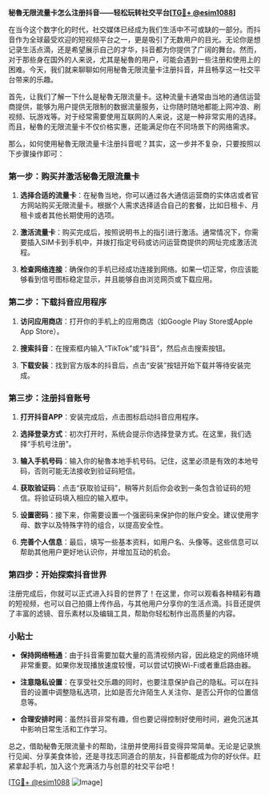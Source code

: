 **秘魯无限流量卡怎么注册抖音——轻松玩转社交平台[[TG💪+ @esim1088](https://t.me/s/esim1088)]**

在当今这个数字化的时代，社交媒体已经成为我们生活中不可或缺的一部分。而抖音作为全球最受欢迎的短视频平台之一，更是吸引了无数用户的目光。无论你是想记录生活点滴，还是希望展示自己的才华，抖音都为你提供了广阔的舞台。然而，对于那些身在国外的人来说，尤其是秘魯的用户，可能会遇到一些注册和使用上的困难。今天，我们就来聊聊如何用秘魯无限流量卡注册抖音，并且畅享这一社交平台带来的乐趣。

首先，让我们了解一下什么是秘魯无限流量卡。这种流量卡通常由当地的通信运营商提供，能够为用户提供无限制的数据流量服务，让你随时随地都能上网冲浪、刷视频、玩游戏等。对于经常需要使用互联网的人来说，这是一种非常实用的选择。而且，秘魯的无限流量卡不仅价格实惠，还能满足你在不同场景下的网络需求。

那么，如何使用秘魯无限流量卡注册抖音呢？其实，这一步并不复杂，只要按照以下步骤操作即可：

### 第一步：购买并激活秘魯无限流量卡

1. **选择合适的流量卡**：在秘魯当地，你可以通过各大通信运营商的实体店或者官方网站购买无限流量卡。根据个人需求选择适合自己的套餐，比如日租卡、月租卡或者其他长期使用的选项。
   
2. **激活流量卡**：购买完成后，按照说明书上的指引进行激活。通常情况下，你需要插入SIM卡到手机中，并拨打指定号码或访问运营商提供的网址完成激活流程。

3. **检查网络连接**：确保你的手机已经成功连接到网络。如果一切正常，你应该能够看到信号图标稳定显示，并且能够自由浏览网页或下载应用。

### 第二步：下载抖音应用程序

1. **访问应用商店**：打开你的手机上的应用商店（如Google Play Store或Apple App Store）。
   
2. **搜索抖音**：在搜索框内输入“TikTok”或“抖音”，然后点击搜索按钮。
   
3. **下载安装**：找到官方版本的抖音后，点击“安装”按钮开始下载并等待安装完成。

### 第三步：注册抖音账号

1. **打开抖音APP**：安装完成后，点击图标启动抖音应用程序。
   
2. **选择登录方式**：初次打开时，系统会提示你选择登录方式。在这里，我们选择“手机号注册”。

3. **输入手机号码**：输入你的秘魯本地手机号码。记住，这里必须是有效的本地号码，否则可能无法接收到验证码短信。

4. **获取验证码**：点击“获取验证码”，稍等片刻后你会收到一条包含验证码的短信。将验证码填入相应的输入框中。

5. **设置密码**：接下来，你需要设置一个强密码来保护你的账户安全。建议使用字母、数字以及特殊字符的组合，以提高安全性。

6. **完善个人信息**：最后，填写一些基本资料，如用户名、头像等。这些信息可以帮助其他用户更好地认识你，并增加互动的机会。

### 第四步：开始探索抖音世界

注册完成后，你就可以正式进入抖音的世界了！在这里，你可以观看各种精彩有趣的短视频，也可以自己拍摄上传作品，与其他用户分享你的生活点滴。抖音还提供了丰富的滤镜、音乐素材以及编辑工具，帮助你轻松制作出高质量的内容。

### 小贴士

- **保持网络畅通**：由于抖音需要加载大量的高清视频内容，因此稳定的网络环境非常重要。如果你发现播放速度较慢，可以尝试切换Wi-Fi或者重启路由器。
  
- **注意隐私设置**：在享受社交乐趣的同时，也要注意保护自己的隐私。可以在抖音的设置中调整隐私选项，比如是否允许陌生人关注你、是否公开你的位置信息等。

- **合理安排时间**：虽然抖音非常有趣，但也要记得控制好使用时间，避免沉迷其中影响日常生活和工作学习。

总之，借助秘魯无限流量卡的帮助，注册并使用抖音变得异常简单。无论是记录旅行见闻、分享美食体验，还是寻找志同道合的朋友，抖音都能成为你的好伙伴。赶紧拿起手机，加入这个充满活力与创意的社交平台吧！

[[TG💪+ @esim1088](https://t.me/s/esim1088) ![Image](https://i.postimg.cc/4NQfJmqS/Snipaste-2025-05-13-00-14-12.png)]
